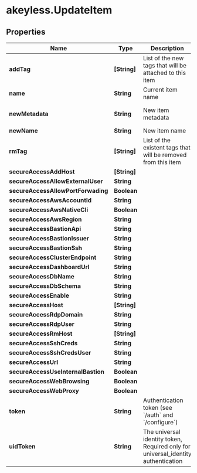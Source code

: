 # akeyless.UpdateItem

## Properties

Name | Type | Description | Notes
------------ | ------------- | ------------- | -------------
**addTag** | **[String]** | List of the new tags that will be attached to this item | [optional] 
**name** | **String** | Current item name | 
**newMetadata** | **String** | New item metadata | [optional] [default to &#39;default_metadata&#39;]
**newName** | **String** | New item name | [optional] 
**rmTag** | **[String]** | List of the existent tags that will be removed from this item | [optional] 
**secureAccessAddHost** | **[String]** |  | [optional] 
**secureAccessAllowExternalUser** | **String** |  | [optional] 
**secureAccessAllowPortForwading** | **Boolean** |  | [optional] 
**secureAccessAwsAccountId** | **String** |  | [optional] 
**secureAccessAwsNativeCli** | **Boolean** |  | [optional] 
**secureAccessAwsRegion** | **String** |  | [optional] 
**secureAccessBastionApi** | **String** |  | [optional] 
**secureAccessBastionIssuer** | **String** |  | [optional] 
**secureAccessBastionSsh** | **String** |  | [optional] 
**secureAccessClusterEndpoint** | **String** |  | [optional] 
**secureAccessDashboardUrl** | **String** |  | [optional] 
**secureAccessDbName** | **String** |  | [optional] 
**secureAccessDbSchema** | **String** |  | [optional] 
**secureAccessEnable** | **String** |  | [optional] 
**secureAccessHost** | **[String]** |  | [optional] 
**secureAccessRdpDomain** | **String** |  | [optional] 
**secureAccessRdpUser** | **String** |  | [optional] 
**secureAccessRmHost** | **[String]** |  | [optional] 
**secureAccessSshCreds** | **String** |  | [optional] 
**secureAccessSshCredsUser** | **String** |  | [optional] 
**secureAccessUrl** | **String** |  | [optional] 
**secureAccessUseInternalBastion** | **Boolean** |  | [optional] 
**secureAccessWebBrowsing** | **Boolean** |  | [optional] 
**secureAccessWebProxy** | **Boolean** |  | [optional] 
**token** | **String** | Authentication token (see &#x60;/auth&#x60; and &#x60;/configure&#x60;) | [optional] 
**uidToken** | **String** | The universal identity token, Required only for universal_identity authentication | [optional] 


